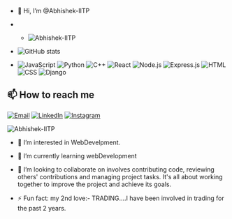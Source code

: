 - 👋 Hi, I’m @Abhishek-IITP
- - <p align="left"> <img src="https://komarev.com/ghpvc/?username=Abhishek-IITP&label=Profile%20views&color=b1bc62&style=flat" alt="Abhishek-IITP" /> </p>
- ![GitHub stats](https://github-readme-stats.vercel.app/api?username=Abhishek-IITP&show_icons=true&theme=radical)


- ![JavaScript](https://img.shields.io/badge/JavaScript-F7DF1E?style=for-the-badge&logo=javascript&logoColor=black)
![Python](https://img.shields.io/badge/Python-3776AB?style=for-the-badge&logo=python&logoColor=white)
![C++](https://img.shields.io/badge/C++-00599C?style=for-the-badge&logo=cplusplus&logoColor=white)
![React](https://img.shields.io/badge/React-20232A?style=for-the-badge&logo=react&logoColor=61DAFB)
![Node.js](https://img.shields.io/badge/Node.js-43853D?style=for-the-badge&logo=nodedotjs&logoColor=white)
![Express.js](https://img.shields.io/badge/Express.js-404D59?style=for-the-badge)
![HTML](https://img.shields.io/badge/HTML5-E34F26?style=for-the-badge&logo=html5&logoColor=white)
![CSS](https://img.shields.io/badge/CSS3-1572B6?style=for-the-badge&logo=css3&logoColor=white)
![Django](https://img.shields.io/badge/Django-092E20?style=for-the-badge&logo=django&logoColor=white)
## 📫 How to reach me

[![Email](https://img.shields.io/badge/Email-me%20here-red?style=for-the-badge)](mailto:abhishekmoanty7325@gmail.com)
[![LinkedIn](https://img.shields.io/badge/LinkedIn-0A66C2?style=for-the-badge&logo=linkedin&logoColor=white)](https://www.linkedin.com/in/abhishek-kumar-mohanty-716b432b5)
[![Instagram](https://img.shields.io/badge/Instagram-E4405F?style=for-the-badge&logo=instagram&logoColor=white)](https://www.instagram.com/mr_abhi_930/)



<p><img align="center" src="https://github-readme-streak-stats.herokuapp.com/?user=Abhishek-IITP&theme=dark" alt="Abhishek-IITP" /></p>


- 👀 I’m interested in WebDevelpment.
- 🌱 I’m currently learning webDevelopment
- 💞️ I’m looking to collaborate on involves contributing code, reviewing others' contributions and managing project tasks. It's all about working together to improve the project and achieve its goals.

- ⚡ Fun fact: my 2nd love:-  TRADING....I have been involved in trading for the past 2 years.

<!---
Abhishek-IITP/Abhishek-IITP is a ✨ special ✨ repository because its `README.md` (this file) appears on your GitHub profile.
You can click the Preview link to take a look at your changes.
--->
